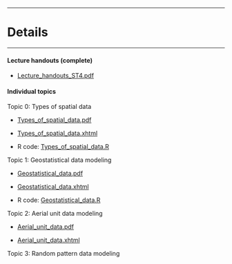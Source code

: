 <!-- -------------------------------------------------------------------------------- -->

<!-- Copyright 2024 Georgios Karagiannis -->

<!-- georgios.karagiannis@durham.ac.uk -->
<!-- Associate Professor -->
<!-- Department of Mathematical Sciences, Durham University, Durham,  UK  -->

<!-- This file is part of Spatio-Temporal_Statistics_Michaelmas -->
<!-- which is the material of the course -->
<!-- MATH4341: Spatio-Temporal Statistics -->
<!-- Epiphany term -->
<!-- taught by Georgios P. Katagiannis in the Department of Mathematical Sciences   -->
<!-- in the University of Durham  in Michaelmas term in 2024 -->

<!-- Spatio-Temporal_Statistics_Michaelmas is free software: -->
<!-- you can redistribute it and/or modify it-->
<!-- under the terms of the GNU General Public License as published by -->
<!-- the Free Software Foundation version 3 of the License. -->

<!-- Spatio-Temporal_Statistics_Michaelmas is distributed ->
<!-- in the hope that it will be useful, -->
<!-- but WITHOUT ANY WARRANTY; without even the implied warranty of -->
<!-- MERCHANTABILITY or FITNESS FOR A PARTICULAR PURPOSE.  See the -->
<!-- GNU General Public License for more details. -->

<!-- You should have received a copy of the GNU General Public License -->
<!-- along with Spatio-Temporal_Statistics_Michaelmas -->
<!-- If not, see <http://www.gnu.org/licenses/>. -->

<!-- -------------------------------------------------------------------------------- -->


------------------------------------------------------------------------

# Details  

------------------------------------------------------------------------

#### Lecture handouts (complete)

+ [Lecture_handouts_ST4.pdf](https://github.com/georgios-stats/Spatio-Temporal_Statistics_Michaelmas/blob/master/Lecture_handouts/Lecture_handouts_ST4.pdf)  

#### Individual topics

Topic 0: Types of spatial data       

+ [Types_of_spatial_data.pdf](https://github.com/georgios-stats/Spatio-Temporal_Statistics_Michaelmas/blob/master/Lecture_handouts/Types_of_spatial_data.pdf)  

+ [Types_of_spatial_data.xhtml](https://htmlpreview.github.io/?https://github.com/georgios-stats/Spatio-Temporal_Statistics_Michaelmas/blob/main/Lecture_handouts/Types_of_spatial_data_xhtml/Types_of_spatial_data.xhtml) 

+ R code: [Types_of_spatial_data.R](https://raw.githubusercontent.com/georgios-stats/Spatio-Temporal_Statistics_Michaelmas/main/Lecture_handouts/R_scripts/Types_of_spatial_data.R)  

<!--
Topic 1: Computations with INLA       

+ Handout 2: [02.Introduction_to_INLA.pdf](https://github.com/georgios-stats/Spatio-Temporal_Statistics_Michaelmas/blob/main/Lecture_handouts/02.Introduction_to_INLA.pdf)  

+ Handout 2: [02.Introduction_to_INLA.xhtml](https://htmlpreview.github.io/?https://github.com/georgios-stats/Spatio-Temporal_Statistics_Michaelmas/blob/main/Lecture_handouts/02.Introduction_to_INLA_xhtml/02.Introduction_to_INLA.xhtml)

+ R code: [00.How_to_install_R-INLA.R](https://raw.githubusercontent.com/georgios-stats/Spatio-Temporal_Statistics_Michaelmas/main/Lecture_handouts/R_scripts/00.How_to_install_R-INLA.R)  

+ R code: [02.Introduction_to_INLA.R](https://raw.githubusercontent.com/georgios-stats/Spatio-Temporal_Statistics_Michaelmas/main/Lecture_handouts/R_scripts/02.Introduction_to_INLA.R)  
-->

Topic 1: Geostatistical data modeling       

+ [Geostatistical_data.pdf](https://github.com/georgios-stats/Spatio-Temporal_Statistics_Michaelmas/blob/main/Lecture_handouts/Geostatistical_data.pdf)   

+ [Geostatistical_data.xhtml](https://htmlpreview.github.io/?https://github.com/georgios-stats/Spatio-Temporal_Statistics_Michaelmas/blob/main/Lecture_handouts/Geostatistical_data_xhtml/Geostatistical_data.xhtml) 

+ R code: [Geostatistical_data.R](https://raw.githubusercontent.com/georgios-stats/Spatio-Temporal_Statistics_Michaelmas/main/Lecture_handouts/R_scripts/Geostatistical_data.R)  

Topic 2: Aerial unit data modeling       

+ [Aerial_unit_data.pdf](https://github.com/georgios-stats/Spatio-Temporal_Statistics_Michaelmas/blob/main/Lecture_handouts/Aerial_unit_data.pdf)  

+ [Aerial_unit_data.xhtml](https://htmlpreview.github.io/?https://github.com/georgios-stats/Spatio-Temporal_Statistics_Michaelmas/blob/main/Lecture_handouts/Aerial_unit_data_xhtml/Aerial_unit_data.xhtml)  

Topic 3: Random pattern data modeling       




